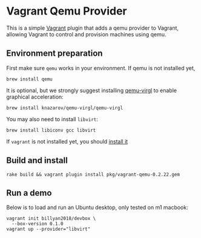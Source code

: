 # Vagrant Qemu Provider

This is a simple [Vagrant](http://www.vagrantup.com) plugin that adds a
qemu provider to Vagrant, allowing Vagrant to control and provision
machines using qemu.

## Environment preparation
First make sure `qemu` works in your environment.
If qemu is not installed yet,
```
brew install qemu
```

It is optional, but we strongly suggest installing [qemu-virgl](https://github.com/knazarov/homebrew-qemu-virgl)
to enable graphical acceleration:
```
brew install knazarov/qemu-virgl/qemu-virgl
```
You may also need to install `libvirt`:
```shell
brew install libiconv gcc libvirt
```
If `vagrant` is not installed yet, you should [install it](https://www.vagrantup.com)

## Build and install
```
rake build && vagrant plugin install pkg/vagrant-qemu-0.2.22.gem
```

## Run a demo

Below is to load and run an Ubuntu desktop, only tested on m1 macbook:
```shell
vagrant init billyan2018/devbox \
  --box-version 0.1.0
vagrant up --provider="libvirt"
```

